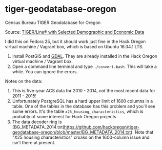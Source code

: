 # tiger-geodatabase-oregon
Census Bureau TIGER Geodatabase for Oregon

Source: [TIGER/Line® with Selected Demographic and Economic Data](https://www.census.gov/geo/maps-data/data/tiger-data.html)

I did this on Fedora 25, but it should work just fine in the Hack Oregon virtual machine / Vagrant box, which is based on Ubuntu 16.04.1 LTS.

1. Install PostGIS and [GDAL](http://www.gdal.org/). They are already installed in the Hack Oregon virtual machine / Vagrant box.
2. Open a command line terminal and type `./convert.bash`. This will take a while. You can ignore the errors.

Notes on the data:

1. This is five-year ACS data for 2010 - 2014, *not* the most recent data for 2011 - 2015!
2. Unfortunately PostgreSQL has a hard upper limit of 1600 columns in a table. One of the tables in the database has this problem and you'll see some errors. It's the table `x25_housing_characteristics`, which is probably of some interest for Hack Oregon projects.
3. The data decoder ring is [BG_METADATA_2014.txt(https://github.com/hackoregon/tiger-geodatabase-oregon/blob/master/BG_METADATA_2014.txt). Note that "X25 housing characteristics" croaks on the 1600-column issue and isn't there at present.

